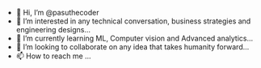- 👋 Hi, I’m @pasuthecoder
- 👀 I’m interested in any technical conversation, business strategies and engineering designs...
- 🌱 I’m currently learning ML, Computer vision and Advanced analytics...
- 💞️ I’m looking to collaborate on any idea that takes humanity forward...
- 📫 How to reach me ...

<!---
pasuthecoder/pasuthecoder is a ✨ special ✨ repository because its `README.md` (this file) appears on your GitHub profile.
You can click the Preview link to take a look at your changes.
--->
